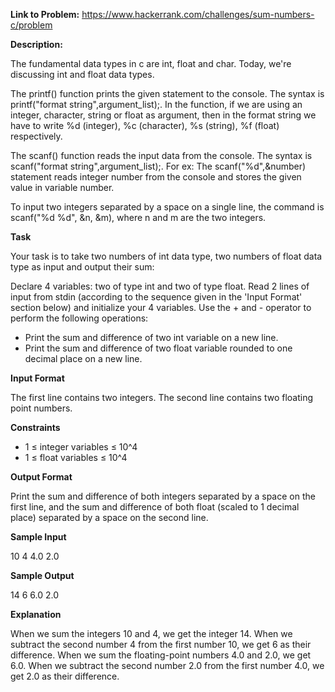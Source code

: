 **Link to Problem:** https://www.hackerrank.com/challenges/sum-numbers-c/problem

**Description:**

The fundamental data types in c are int, float and char. Today, we're discussing int and float data types.

The printf() function prints the given statement to the console. The syntax is printf("format string",argument_list);. In the function, if we are using an integer, character, string or float as argument, then in the format string we have to write %d (integer), %c (character), %s (string), %f (float) respectively.

The scanf() function reads the input data from the console. The syntax is scanf("format string",argument_list);. For ex: The scanf("%d",&number) statement reads integer number from the console and stores the given value in variable number.

To input two integers separated by a space on a single line, the command is scanf("%d %d", &n, &m), where n and m are the two integers.

**Task**

Your task is to take two numbers of int data type, two numbers of float data type as input and output their sum:

Declare 4 variables: two of type int and two of type float.
Read 2 lines of input from stdin (according to the sequence given in the 'Input Format' section below) and initialize your 4 variables.
Use the + and - operator to perform the following operations:
- Print the sum and difference of two int variable on a new line.
- Print the sum and difference of two float variable rounded to one decimal place on a new line.

**Input Format**

The first line contains two integers.
The second line contains two floating point numbers.

**Constraints**

- 1 ≤ integer variables ≤ 10^4
- 1 ≤ float variables ≤ 10^4

**Output Format**

Print the sum and difference of both integers separated by a space on the first line, and the sum and difference of both float (scaled to 1 decimal place) separated by a space on the second line.

**Sample Input**

10 4
4.0 2.0

**Sample Output**

14 6
6.0 2.0

**Explanation**

When we sum the integers 10 and 4, we get the integer 14. When we subtract the second number 4 from the first number 10, we get 6 as their difference.
When we sum the floating-point numbers 4.0 and 2.0, we get 6.0. When we subtract the second number 2.0 from the first number 4.0, we get 2.0 as their difference.
